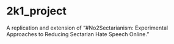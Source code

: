 # 2k1_project
A replication and extension of “#No2Sectarianism: Experimental Approaches to Reducing Sectarian Hate Speech Online.”
